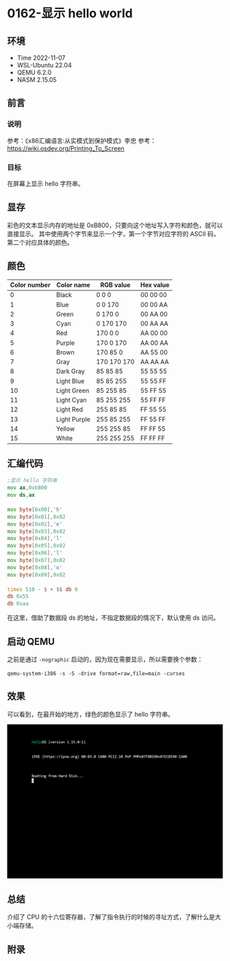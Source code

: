 # 0162-显示 hello world

## 环境

- Time 2022-11-07
- WSL-Ubuntu 22.04
- QEMU 6.2.0
- NASM 2.15.05

## 前言

### 说明

参考：《x86汇编语言:从实模式到保护模式》李忠
参考：<https://wiki.osdev.org/Printing_To_Screen>

### 目标

在屏幕上显示 hello 字符串。

## 显存

彩色的文本显示内存的地址是 0xB800，只要向这个地址写入字符和颜色，就可以直接显示。
其中使用两个字节来显示一个字，第一个字节对应字符的 ASCII 码，第二个对应具体的颜色。

## 颜色

| Color number | Color name | RGB value | Hex value |
| --- | --- | --- | --- |
| 0 | Black | 0 0 0 | 00 00 00 |
| 1 | Blue | 0 0 170 | 00 00 AA |
| 2 | Green | 0 170 0 | 00 AA 00 |
| 3 | Cyan | 0 170 170 | 00 AA AA |
| 4 | Red | 170 0 0 | AA 00 00 |
| 5 | Purple | 170 0 170 | AA 00 AA |
| 6 | Brown | 170 85 0 | AA 55 00 |
| 7 | Gray | 170 170 170 | AA AA AA |
| 8 | Dark Gray | 85 85 85 | 55 55 55 |
| 9 | Light Blue | 85 85 255 | 55 55 FF |
| 10 | Light Green | 85 255 85 | 55 FF 55 |
| 11 | Light Cyan | 85 255 255 | 55 FF FF |
| 12 | Light Red | 255 85 85 | FF 55 55 |
| 13 | Light Purple | 255 85 255 | FF 55 FF |
| 14 | Yellow | 255 255 85 | FF FF 55 |
| 15 | White | 255 255 255 | FF FF FF |

## 汇编代码

```asm
;显示 hello 字符串
mov ax,0xb800
mov ds,ax

mov byte[0x00],'h'
mov byte[0x01],0x02
mov byte[0x02],'e'
mov byte[0x03],0x02
mov byte[0x04],'l'
mov byte[0x05],0x02
mov byte[0x06],'l'
mov byte[0x07],0x02
mov byte[0x08],'o'
mov byte[0x09],0x02

times 510 - $ + $$ db 0
db 0x55
db 0xaa
```

在这里，借助了数据段 ds 的地址，不指定数据段的情况下，默认使用 ds 访问。

## 启动 QEMU

之前是通过 `-nographic` 启动的，因为现在需要显示，所以需要换个参数：

`qemu-system-i386 -s -S -drive format=raw,file=main -curses`

## 效果

可以看到，在最开始的地方，绿色的颜色显示了 hello 字符串。

![显示hello][1]

## 总结

介绍了 CPU 的十六位寄存器，了解了指令执行的时候的寻址方式，了解什么是大小端存储。

[1]: images/display-hello.png

## 附录
